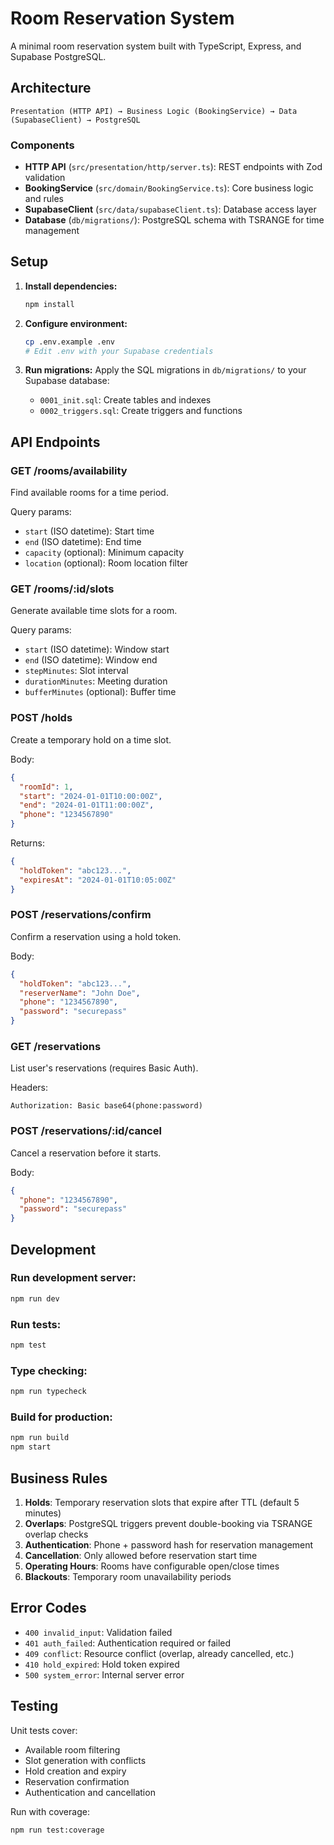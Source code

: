 # Room Reservation System

A minimal room reservation system built with TypeScript, Express, and Supabase PostgreSQL.

## Architecture

```
Presentation (HTTP API) → Business Logic (BookingService) → Data (SupabaseClient) → PostgreSQL
```

### Components

- **HTTP API** (`src/presentation/http/server.ts`): REST endpoints with Zod validation
- **BookingService** (`src/domain/BookingService.ts`): Core business logic and rules
- **SupabaseClient** (`src/data/supabaseClient.ts`): Database access layer
- **Database** (`db/migrations/`): PostgreSQL schema with TSRANGE for time management

## Setup

1. **Install dependencies:**
   ```bash
   npm install
   ```

2. **Configure environment:**
   ```bash
   cp .env.example .env
   # Edit .env with your Supabase credentials
   ```

3. **Run migrations:**
   Apply the SQL migrations in `db/migrations/` to your Supabase database:
   - `0001_init.sql`: Create tables and indexes
   - `0002_triggers.sql`: Create triggers and functions

## API Endpoints

### GET /rooms/availability
Find available rooms for a time period.

Query params:
- `start` (ISO datetime): Start time
- `end` (ISO datetime): End time  
- `capacity` (optional): Minimum capacity
- `location` (optional): Room location filter

### GET /rooms/:id/slots
Generate available time slots for a room.

Query params:
- `start` (ISO datetime): Window start
- `end` (ISO datetime): Window end
- `stepMinutes`: Slot interval
- `durationMinutes`: Meeting duration
- `bufferMinutes` (optional): Buffer time

### POST /holds
Create a temporary hold on a time slot.

Body:
```json
{
  "roomId": 1,
  "start": "2024-01-01T10:00:00Z",
  "end": "2024-01-01T11:00:00Z",
  "phone": "1234567890"
}
```

Returns:
```json
{
  "holdToken": "abc123...",
  "expiresAt": "2024-01-01T10:05:00Z"
}
```

### POST /reservations/confirm
Confirm a reservation using a hold token.

Body:
```json
{
  "holdToken": "abc123...",
  "reserverName": "John Doe",
  "phone": "1234567890",
  "password": "securepass"
}
```

### GET /reservations
List user's reservations (requires Basic Auth).

Headers:
```
Authorization: Basic base64(phone:password)
```

### POST /reservations/:id/cancel
Cancel a reservation before it starts.

Body:
```json
{
  "phone": "1234567890",
  "password": "securepass"
}
```

## Development

### Run development server:
```bash
npm run dev
```

### Run tests:
```bash
npm test
```

### Type checking:
```bash
npm run typecheck
```

### Build for production:
```bash
npm run build
npm start
```

## Business Rules

1. **Holds**: Temporary reservation slots that expire after TTL (default 5 minutes)
2. **Overlaps**: PostgreSQL triggers prevent double-booking via TSRANGE overlap checks
3. **Authentication**: Phone + password hash for reservation management
4. **Cancellation**: Only allowed before reservation start time
5. **Operating Hours**: Rooms have configurable open/close times
6. **Blackouts**: Temporary room unavailability periods

## Error Codes

- `400 invalid_input`: Validation failed
- `401 auth_failed`: Authentication required or failed
- `409 conflict`: Resource conflict (overlap, already cancelled, etc.)
- `410 hold_expired`: Hold token expired
- `500 system_error`: Internal server error

## Testing

Unit tests cover:
- Available room filtering
- Slot generation with conflicts
- Hold creation and expiry
- Reservation confirmation
- Authentication and cancellation

Run with coverage:
```bash
npm run test:coverage
```